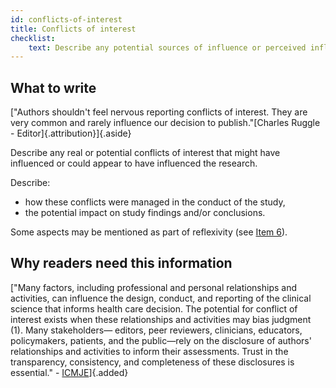 ```yaml
---
id: conflicts-of-interest
title: Conflicts of interest
checklist: 
    text: Describe any potential sources of influence or perceived influence on study conduct and conclusions. Describe how these were managed.
---
```


## What to write

["Authors shouldn't feel nervous reporting conflicts of interest. They are very common and rarely influence our decision to publish."[Charles Ruggle - Editor]{.attribution}]{.aside}

Describe any real or potential conflicts of interest that might have influenced or could appear to have influenced the research.

Describe:

* how these conflicts were managed in the conduct of the study,
* the potential impact on study findings and/or conclusions.

Some aspects may be mentioned as part of reflexivity (see [Item 6](researcher-characteristics-and-reflexivity.qmd)).

## Why readers need this information

["Many factors, including professional and personal relationships and activities, can influence the design, conduct, and reporting of the clinical science that informs health care decision. The potential for conflict of interest exists when these relationships and activities may bias judgment (1). Many stakeholders— editors, peer reviewers, clinicians, educators, policymakers, patients, and the public—rely on the disclosure of authors' relationships and activities to inform their assessments. Trust in the transparency, consistency, and completeness of these disclosures is essential." - [ICMJE](https://www.icmje.org/news-and-editorials/proposed-disclosure-form-editorial.pdf)]{.added}

<!-- #TODO: EQ examples and resources  -->
